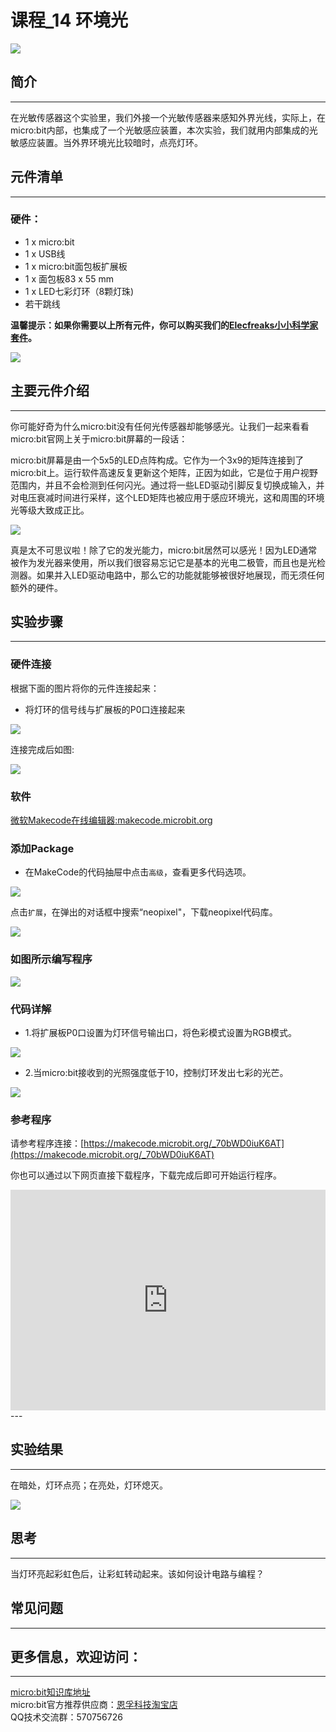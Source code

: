 # 课程_14 环境光

![](./images/NkZTTdv.jpg)  

## 简介
---
在光敏传感器这个实验里，我们外接一个光敏传感器来感知外界光线，实际上，在micro:bit内部，也集成了一个光敏感应装置，本次实验，我们就用内部集成的光敏感应装置。当外界环境光比较暗时，点亮灯环。 

## 元件清单
---
### 硬件：
- 1 x micro:bit
- 1 x USB线
- 1 x micro:bit面包板扩展板
- 1 x 面包板83 x 55 mm
- 1 x LED七彩灯环（8颗灯珠) 
- 若干跳线

**温馨提示：如果你需要以上所有元件，你可以购买我们的[Elecfreaks小小科学家套件](https://item.taobao.com/item.htm?spm=a1z10.1-c-s.w4024-17803785896.2.18dc3f94XOgpWg&id=562837851877&scene=taobao_shop)。**

![](./images/W4tseua.jpg)

## 主要元件介绍
---
你可能好奇为什么micro:bit没有任何光传感器却能够感光。让我们一起来看看micro:bit官网上关于micro:bit屏幕的一段话：

micro:bit屏幕是由一个5x5的LED点阵构成。它作为一个3x9的矩阵连接到了micro:bit上。运行软件高速反复更新这个矩阵，正因为如此，它是位于用户视野范围内，并且不会检测到任何闪光。通过将一些LED驱动引脚反复切换成输入，并对电压衰减时间进行采样，这个LED矩阵也被应用于感应环境光，这和周围的环境光等级大致成正比。

![](./images/1JzFZG3.jpg) 

真是太不可思议啦！除了它的发光能力，micro:bit居然可以感光！因为LED通常被作为发光器来使用，所以我们很容易忘记它是基本的光电二极管，而且也是光检测器。如果并入LED驱动电路中，那么它的功能就能够被很好地展现，而无须任何额外的硬件。

## 实验步骤
---
### 硬件连接
根据下面的图片将你的元件连接起来：

- 将灯环的信号线与扩展板的P0口连接起来

![](./images/fKgQRoW.jpg)

连接完成后如图:

![](./images/Hacl6BL.jpg)

### 软件

[微软Makecode在线编辑器:makecode.microbit.org](https://makecode.microbit.org/)



### 添加Package
- 在MakeCode的代码抽屉中点击`高级`，查看更多代码选项。

![](./images/case_14_01.png)

点击`扩展`，在弹出的对话框中搜索“neopixel"，下载neopixel代码库。

![](./images/case_14_02.png)

### 如图所示编写程序

![](./images/case_14_03.png)

### 代码详解
- 1.将扩展板P0口设置为灯环信号输出口，将色彩模式设置为RGB模式。

![](./images/case_14_04.png)

- 2.当micro:bit接收到的光照强度低于10，控制灯环发出七彩的光芒。

![](./images/case_14_05.png)

### 参考程序
请参考程序连接：[https://makecode.microbit.org/_70bWD0iuK6AT](https://makecode.microbit.org/_70bWD0iuK6AT)

你也可以通过以下网页直接下载程序，下载完成后即可开始运行程序。

<div style="position:relative;height:0;padding-bottom:70%;overflow:hidden;"><iframe style="position:absolute;top:0;left:0;width:100%;height:100%;" src="https://makecode.microbit.org/#pub:_70bWD0iuK6AT" frameborder="0" sandbox="allow-popups allow-forms allow-scripts allow-same-origin"></iframe></div>  
---

## 实验结果
---
在暗处，灯环点亮；在亮处，灯环熄灭。

![](./images/F9B9ySD.gif)


## 思考
---
当灯环亮起彩虹色后，让彩虹转动起来。该如何设计电路与编程？

## 常见问题
---
    
## 更多信息，欢迎访问：
---
[micro:bit知识库地址](https://www.elecfreaks.com/learn-cn/)    
micro:bit官方推荐供应商：[恩孚科技淘宝店](https://shop69086944.taobao.com/?spm=a230r.7195193.1997079397.2.RSthR0)  
QQ技术交流群：570756726   



